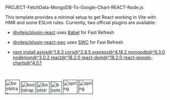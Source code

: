 PROJECT-FetchData-MongoDB-To-Google-Chart-REACT-Node.js

This template provides a minimal setup to get React working in Vite with HMR and some ESLint rules.
Currently, two official plugins are available:

- [@vitejs/plugin-react](https://github.com/vitejs/vite-plugin-react/blob/main/packages/plugin-react/README.md) uses [Babel](https://babeljs.io/) for Fast Refresh
- [@vitejs/plugin-react-swc](https://github.com/vitejs/vite-plugin-react-swc) uses [SWC](https://swc.rs/) for Fast Refresh

- [npm install axios@^1.6.3 cors@^2.8.5 express@^4.18.2 mongodb@^6.3.0 nodemon@^3.0.2 react@^18.2.0 react-dom@^18.2.0 react-google-charts@^4.0.1
]()
<br/>

<a href="" target="_blank" rel="noreferrer"> <img src="https://336118.selcdn.ru/Gutsy-Culebra/products/Google-Charts-Logo.png" alt="bootstrap" width="45" height="45" /></a>
  <a href="" target="_blank" rel="noreferrer"> <img src="https://upload.wikimedia.org/wikipedia/commons/thumb/a/a7/React-icon.svg/2300px-React-icon.svg.png" alt="bootstrap" width="46" 
  height="40" /></a>
  <a href="" target="_blank" rel="noreferrer"> <img src="https://upload.wikimedia.org/wikipedia/commons/thumb/6/62/CSS3_logo.svg/1024px-CSS3_logo.svg.png" alt="bootstrap" width="40" 
  height="40" /> </a>
  <a href="" target="_blank" rel="noreferrer"> <img src="https://static-00.iconduck.com/assets.00/node-js-icon-227x256-913nazt0.png" alt="bootstrap" width="35" height="40"/> </a>
  <a href="" target="_blank" rel="noreferrer"><img src="https://i.pinimg.com/474x/84/2e/24/842e24310fcac8b53287db087a15ed39.jpg" alt="spring" width="45" height="45" /></a>
  <a href="" target="_blank" rel="noreferrer"><img src="https://i.pinimg.com/474x/8b/96/3e/8b963e98c2bbfd1fadc921d1af7403f0.jpg" alt="spring" width="45" height="45" /></a>
 
